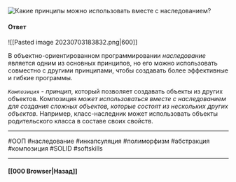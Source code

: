 ![Какие принципы можно использовать вместе с наследованием?](https://youtu.be/XtQPrt8G0n8?t=119)

#### Ответ

![[Pasted image 20230703183832.png|600]]

В объектно-ориентированном программировании *наследование* является одним из основных принципов, но его можно использовать совместно с другими принципами, чтобы создавать более эффективные и гибкие программы. 

*`Композиция`* - *принцип*, который позволяет создавать объекты из других объектов. Композиция *может использоваться вместе с наследованием для создания сложных объектов, которые состоят из нескольких других объектов*. Например, класс-наследник может использовать объекты родительского класса в составе своих свойств.

___
#ООП #наследование #инкапсуляция #полиморфизм #абстракция #композиция #SOLID #softskills 

___

#### [[000 Browser|Назад]]